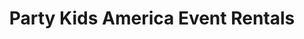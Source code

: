 ---
title: "Party Kids America Event Rentals"
url: /pearland/party-kids-america-event-rentals/
shop: Partyzubehör
---